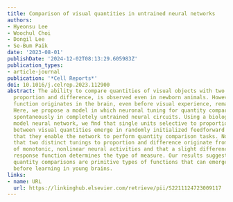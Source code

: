 ```yaml
---
title: Comparison of visual quantities in untrained neural networks
authors:
- Hyeonsu Lee
- Woochul Choi
- Dongil Lee
- Se-Bum Paik
date: '2023-08-01'
publishDate: '2024-12-02T08:13:29.605983Z'
publication_types:
- article-journal
publication: '*Cell Reports*'
doi: 10.1016/j.celrep.2023.112900
abstract: The ability to compare quantities of visual objects with two distinct measures,
  proportion and difference, is observed even in newborn animals. However, how this
  function originates in the brain, even before visual experience, remains unknown.
  Here, we propose a model in which neuronal tuning for quantity comparisons can arise
  spontaneously in completely untrained neural circuits. Using a biologically inspired
  model neural network, we ﬁnd that single units selective to proportions and differences
  between visual quantities emerge in randomly initialized feedforward wirings and
  that they enable the network to perform quantity comparison tasks. Notably, we ﬁnd
  that two distinct tunings to proportion and difference originate from a random summation
  of monotonic, nonlinear neural activities and that a slight difference in the nonlinear
  response function determines the type of measure. Our results suggest that visual
  quantity comparisons are primitive types of functions that can emerge spontaneously
  before learning in young brains.
links:
- name: URL
  url: https://linkinghub.elsevier.com/retrieve/pii/S2211124723009117
---
```

